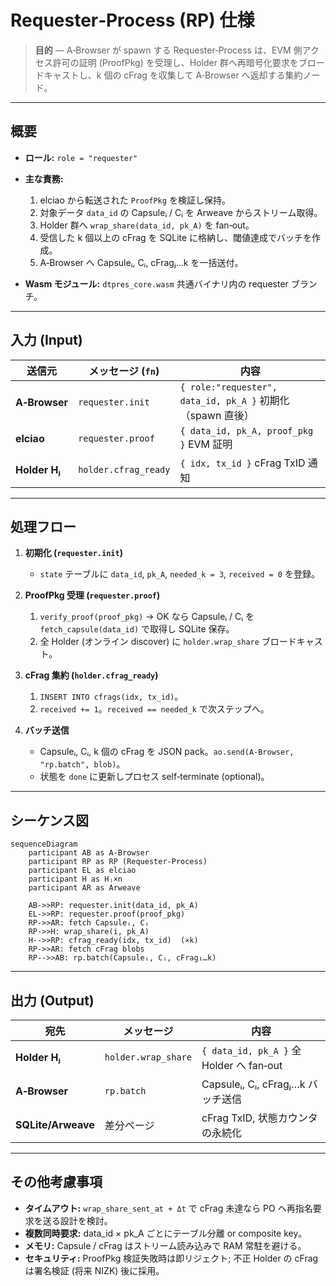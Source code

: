 # Requester‑Process (RP) 仕様

> **目的** ― A‑Browser が spawn する Requester‑Process は、EVM 側アクセス許可の証明 (ProofPkg) を受理し、Holder 群へ再暗号化要求をブロードキャストし、k 個の cFrag を収集して A‑Browser へ返却する集約ノード。

---

## 概要

* **ロール:** `role = "requester"`
* **主な責務:**

  1. elciao から転送された `ProofPkg` を検証し保持。
  2. 対象データ `data_id` の Capsuleᵢ / Cᵢ を Arweave からストリーム取得。
  3. Holder 群へ `wrap_share(data_id, pk_A)` を fan‑out。
  4. 受信した k 個以上の cFrag を SQLite に格納し、閾値達成でバッチを作成。
  5. A‑Browser へ Capsuleᵢ, Cᵢ, cFragⱼ…k を一括送付。
* **Wasm モジュール:** `dtpres_core.wasm` 共通バイナリ内の requester ブランチ。

---

## 入力 (Input)

| 送信元           | メッセージ (`fn`)         | 内容                                                  |
| ------------- | -------------------- | --------------------------------------------------- |
| **A‑Browser** | `requester.init`     | `{ role:"requester", data_id, pk_A }` 初期化（spawn 直後） |
| **elciao**    | `requester.proof`    | `{ data_id, pk_A, proof_pkg }` EVM 証明               |
| **Holder Hⱼ** | `holder.cfrag_ready` | `{ idx, tx_id }` cFrag TxID 通知                      |

---

## 処理フロー

1. **初期化 (`requester.init`)**

   * `state` テーブルに `data_id`, `pk_A`, `needed_k = 3`, `received = 0` を登録。
2. **ProofPkg 受理 (`requester.proof`)**

   1. `verify_proof(proof_pkg)` → OK なら Capsuleᵢ / Cᵢ を `fetch_capsule(data_id)` で取得し SQLite 保存。
   2. 全 Holder (オンライン discover) に `holder.wrap_share` ブロードキャスト。
3. **cFrag 集約 (`holder.cfrag_ready`)**

   1. `INSERT INTO cfrags(idx, tx_id)`。
   2. `received += 1`。`received == needed_k` で次ステップへ。
4. **バッチ送信**

   * Capsuleᵢ, Cᵢ, k 個の cFrag を JSON pack。`ao.send(A‑Browser, "rp.batch", blob)`。
   * 状態を `done` に更新しプロセス self‑terminate (optional)。

---

## シーケンス図

```mermaid
sequenceDiagram
    participant AB as A-Browser
    participant RP as RP (Requester-Process)
    participant EL as elciao
    participant H as Hⱼ×n
    participant AR as Arweave

    AB->>RP: requester.init(data_id, pk_A)
    EL->>RP: requester.proof(proof_pkg)
    RP->>AR: fetch Capsuleᵢ, Cᵢ
    RP->>H: wrap_share(i, pk_A)
    H-->>RP: cfrag_ready(idx, tx_id)  (×k)
    RP->>AR: fetch cFrag blobs
    RP-->>AB: rp.batch(Capsuleᵢ, Cᵢ, cFrag₁…k)
```

---

## 出力 (Output)

| 宛先                 | メッセージ               | 内容                                     |
| ------------------ | ------------------- | -------------------------------------- |
| **Holder Hⱼ**      | `holder.wrap_share` | `{ data_id, pk_A }` 全 Holder へ fan‑out |
| **A‑Browser**      | `rp.batch`          | Capsuleᵢ, Cᵢ, cFragⱼ…k バッチ送信           |
| **SQLite/Arweave** | 差分ページ               | cFrag TxID, 状態カウンタの永続化                 |

---

## その他考慮事項

* **タイムアウト:** `wrap_share_sent_at + Δt` で cFrag 未達なら PO へ再指名要求を送る設計を検討。
* **複数同時要求:** data\_id × pk\_A ごとにテーブル分離 or composite key。
* **メモリ:** Capsule / cFrag はストリーム読み込みで RAM 常駐を避ける。
* **セキュリティ:** ProofPkg 検証失敗時は即リジェクト; 不正 Holder の cFrag は署名検証 (将来 NIZK) 後に採用。
